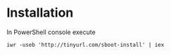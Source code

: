 # Installation

In PowerShell console execute
```
iwr -useb 'http://tinyurl.com/sboot-install' | iex
```
